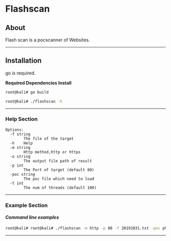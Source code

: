# Flashscan 
## About 

Flash scan is a pocscanner of Websites. 

-----
## Installation
go is required. 

**Required Dependencies Install**
```bash
root@kali# go build
```
```bash
root@kali# ./flashscan -h
```
-----
### __Help Section__
```
Options:
  -f string
        The file of the target
  -h    Help
  -m string
        Http method,http or https
  -o string
        The output file path of result
  -p int
        The Port of target (default 80)
  -poc string
        The poc file which need to load
  -t int
        The num of threads (default 100)
```
----- 
### __Example Section__
#### *Command line examples*
```bash
root@kali# root@kali# ./flashscan -m http -p 80 -f 20191031.txt -poc phpstudy -t 10 -o result.txt
```
-----





